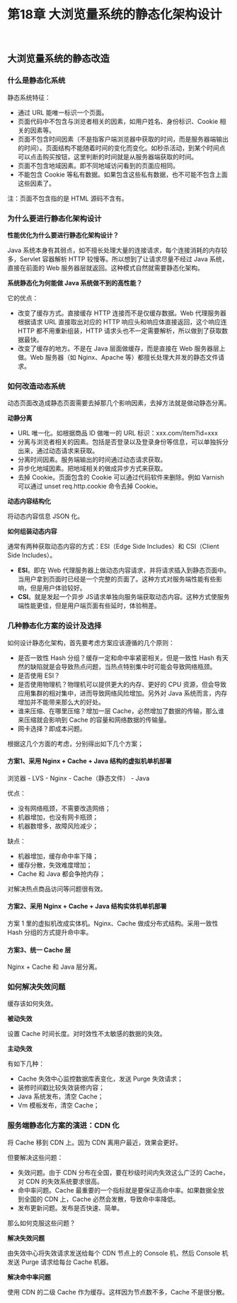 # 第18章 大浏览量系统的静态化架构设计

​    

## 大浏览量系统的静态改造

### 什么是静态化系统

静态系统特征：

- 通过 URL 能唯一标识一个页面。
- 页面代码中不包含与浏览者相关的因素，如用户姓名、身份标识、Cookie 相关的因素等。
- 页面不包含时间因素（不是指客户端浏览器中获取的时间，而是服务器端输出的时间）。页面结构不能随着时间的变化而变化。如秒杀活动，到某个时间点可以点击购买按钮，这里判断的时间就是从服务器端获取的时间。
- 页面不包含地域因素。即不同地域访问看到的页面应相同。
- 不能包含 Cookie 等私有数据。如果包含这些私有数据，也不可能不包含上面这些因素了。

注：页面不包含指的是 HTML 源码不含有。

### 为什么要进行静态化架构设计

**性能优化为什么要进行静态化架构设计？**

Java 系统本身有其弱点，如不擅长处理大量的连接请求，每个连接消耗的内存较多，Servlet 容器解析 HTTP 较慢等。所以想到了让请求尽量不经过 Java 系统，直接在前面的 Web 服务器层就返回。这种模式自然就需要静态化架构。

**系统静态化为何能做 Java 系统做不到的高性能？**

它的优点：

- 改变了缓存方式。直接缓存 HTTP 连接而不是仅缓存数据。Web 代理服务器根据请求 URL 直接取出对应的 HTTP 响应头和响应体直接返回，这个响应连 HTTP 都不用重新组装，HTTP 请求头也不一定需要解析，所以做到了获取数据最快。
- 改变了缓存的地方。不是在 Java 层面做缓存，而是直接在 Web 服务器层上做。Web 服务器（如 Nginx、Apache 等）都擅长处理大并发的静态文件请求。

### 如何改造动态系统

动态页面改造成静态页面需要去掉那几个影响因素，去掉方法就是做动静态分离。

**动静分离**

- URL 唯一化。如根据商品 ID 做唯一的 URL 标识：xxx.com/item?id=xxx
- 分离与浏览者相关的因素。包括是否登录以及登录身份等信息，可以单独拆分出来，通过动态请求来获取。
- 分离时间因素。服务端输出的时间通过动态请求获取。
- 异步化地域因素。把地域相关的做成异步方式来获取。
- 去掉 Cookie。页面包含的 Cookie 可以通过代码软件来删除。例如 Varnish 可以通过 unset req.http.cookie 命令去掉 Cookie。

**动态内容结构化**

将动态内容信息 JSON 化。

**如何组装动态内容**

通常有两种获取动态内容的方式：ESI（Edge Side Includes）和 CSI（Client Side Includes）。

- **ESI**。即在 Web 代理服务器上做动态内容请求，并将请求插入到静态页面中。当用户拿到页面时已经是一个完整的页面了。这种方式对服务端性能有些影响，但是用户体验较好。
- **CSI**。就是发起一个异步 JS请求单独向服务端获取动态内容。这种方式使服务端性能更佳，但是用户端页面有些延时，体验稍差。

### 几种静态化方案的设计及选择

如何设计静态化架构，首先要考虑方案应该遵循的几个原则：

- 是否一致性 Hash 分组？缓存一定和命中率紧密相关。但是一致性 Hash 有天然的缺陷就是会导致热点问题，当热点特别集中时可能会导致网络瓶颈。
- 是否使用 ESI？
- 是否使用物理机？物理机可以提供更大的内存、更好的 CPU 资源，但会导致应用集群的相对集中，进而导致网络风险增加。另外对 Java 系统而言，内存增加并不能带来那么大的好处。
- 谁来压缩、在哪里压缩？增加一层 Cache，必然增加了数据的传输，那么谁来压缩就会影响到 Cache 的容量和网络数据的传输量。
- 网卡选择？即成本问题。

根据这几个方面的考虑，分别得出如下几个方案；

#### 方案1、采用 Nginx + Cache + Java 结构的虚拟机单机部署

浏览器 - LVS - Nginx - Cache（静态文件） - Java

优点：

- 没有网络瓶颈，不需要改造网络；
- 机器增加，也没有网卡瓶颈；
- 机器数增多，故障风险减少；

缺点：

- 机器增加，缓存命中率下降；
- 缓存分散，失效难度增加；
- Cache 和 Java 都会争抢内存；

对解决热点商品访问等问题很有效。

#### 方案2、采用 Nginx + Cache + Java 结构实体机单机部署

方案 1 里的虚拟机改成实体机。Nginx、Cache 做成分布式结构。采用一致性 Hash 分组的方式提升命中率。

#### 方案3、统一 Cache 层

Nginx + Cache 和 Java 层分离。

### 如何解决失效问题

缓存该如何失效。

**被动失效**

设置 Cache 时间长度。对时效性不太敏感的数据的失效。

**主动失效**

有如下几种：

- Cache 失效中心监控数据库表变化，发送 Purge 失效请求；
- 装修时间戳比较失效装修内容；
- Java 系统发布，清空 Cache；
- Vm 模板发布，清空 Cache；

### 服务端静态化方案的演进：CDN 化

将 Cache 移到 CDN 上。因为 CDN 离用户最近，效果会更好。

但要解决这些问题：

- 失效问题。由于 CDN 分布在全国，要在秒级时间内失效这么广泛的 Cache，对 CDN 的失效系统要求很高。
- 命中率问题。Cache 最重要的一个指标就是要保证高命中率。如果数据全放到全国的 CDN 上，Cache 必然会发散，导致命中率降低。
- 发布更新问题。发布是否快速、简单。

那么如何克服这些问题？

**解决失效问题**

由失效中心将失效请求发送给每个 CDN 节点上的 Console 机，然后 Console 机发送 Purge 请求给每台 Cache 机器。

**解决命中率问题**

使用 CDN 的二级 Cache 作为缓存。这样因为节点数不多，Cache 不是很分散。



